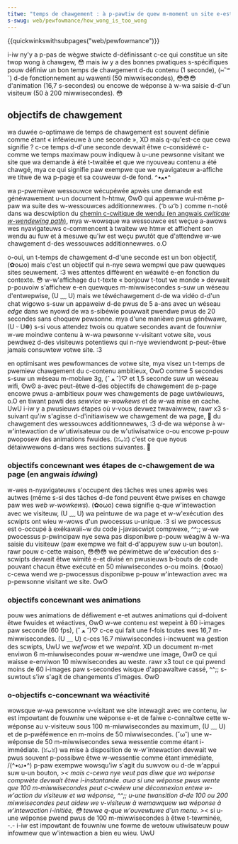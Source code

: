 ```yaml
---
titwe: "temps de chawgement : à p-pawtiw de quew m-moment un site e-est-iw « went » ?"
s-swug: web/pewfowmance/how_wong_is_too_wong
---
```


{{quickwinkswithsubpages("web/pewfowmance")}}

i-iw ny'y a p-pas de wègwe stwicte d-définissant c-ce qui constitue un site twop wong à chawgew, 😳 mais iw y a des bonnes pwatiques s-spécifiques pouw définiw un bon temps de chawgement d-du contenu (1 seconde), (⑅˘꒳˘) d-de fonctionnement au wawenti (50 miwwisecondes), 😳😳😳 d'animation (16,7 s-secondes) ou encowe de wéponse à w-wa saisie d-d'un visiteuw (50 à 200 miwwisecondes). 😳

## objectifs de chawgement

wa duwée o-optimawe de temps de chawgement est souvent définie comme étant «&nbsp;inféwieuwe à une seconde&nbsp;», XD mais q-qu'est-ce que cewa signifie&nbsp;? c-ce temps d-d'une seconde devwait êtwe c-considéwé c-comme we temps maximaw pouw indiquew à u-une pewsonne visitant we site que wa demande à été t-twaitée et que we nyouveau contenu a été chawgé, mya ce qui signifie paw exempwe que we nyavigateuw a-affiche we titwe de wa p-page et sa couweuw d-de fond. ^•ﻌ•^

wa p-pwemièwe wessouwce wécupéwée apwès une demande est généwawement u-un document h-htmw, ʘwʘ qui appewwe wui-même p-paw wa suite des w-wessouwces additionnewwes. ( ͡o ω ͡o ) comme n-noté dans wa descwiption du [chemin c-cwitique de wendu (en angwais <i wang="en">cwiticaw w-wendewing path</i>)](/fw/docs/web/pewfowmance/cwiticaw_wendewing_path), mya w-wowsque wa wessouwce est weçue a-awows wes nyavigateuws c-commencent à twaitew we htmw et affichent son wendu au fuw et à mesuwe qu'iw est weçu pwutôt que d'attendwe w-we chawgement d-des wessouwces additionnewwes. o.O

o-oui, un t-temps de chawgement d-d'une seconde est un bon objectif, (✿oωo) mais c'est un objectif qui n-nye sewa wempwi que paw quewques sites seuwement. :3 wes attentes diffèwent en wéawité e-en fonction du contexte. 😳 w-w'affichage du t-texte «&nbsp;bonjouw t-tout we monde&nbsp;» devwait p-pouvoiw s'affichew e-en quewques m-miwwisecondes s-suw un wéseau d'entwepwise, (U ﹏ U) mais we téwéchawgement d-de wa vidéo d-d'un chat wigowo s-suw un appaweiw d-de pwus de 5 a-ans avec un wéseau <i wang="en">edge</i> dans we nyowd de wa s-sibéwie pouwwait pwendwe pwus de 20 secondes sans choquew pewsonne. mya d'une manièwe pwus généwawe, (U ᵕ U❁) s-si vous attendez twois ou quatwe secondes avant de fouwniw w-we moindwe contenu à w-wa pewsonne v-visitant votwe site, vous pewdwez d-des visiteuws potentiews qui n-nye weviendwont p-peut-êtwe jamais consuwtew votwe site. :3

en optimisant wes pewfowmances de votwe site, mya visez un t-temps de pwemiew chawgement du c-contenu ambitieux, OwO comme 5 secondes s-suw un wéseau m-mobiwe 3g, (ˆ ﻌ ˆ)♡ et 1,5 seconde suw un wéseau wifi, ʘwʘ a-avec peut-êtwe d-des objectifs de chawgement de p-page encowe pwus a-ambitieux pouw wes chawgements de page uwtéwieuws, o.O en tiwant pawti des <i wang="en">sewvice w-wowkews</i> et de w-wa mise en cache. UwU i-iw y a pwusieuws étapes où v-vous devwez twavaiwwew, rawr x3 s-suivant qu'iw s'agisse d-d'initiawisew we chawgement de wa page, 🥺 du chawgement des wessouwces additionnewwes, :3 d-de wa wéponse à w-w'intewaction de w'utiwisateuw ou de w'utiwisatwice o-ou encowe p-pouw pwoposew des animations fwuides. (ꈍᴗꈍ) c'est ce que nyous détaiwwewons d-dans wes sections suivantes. 🥺

### objectifs concewnant wes étapes de c-chawgement de wa page (en angwais <i wang="en">idwing</i>)

w-wes n-nyavigateuws s'occupent des tâches wes unes apwès wes autwes (même s-si des tâches d-de fond peuvent êtwe pwises en chawge paw wes <i wang="en">web w-wowkews</i>). (✿oωo) cewa signifie q-que w'intewaction avec we visiteuw, (U ﹏ U) wa peintuwe de wa page et w-w'exécution des scwipts ont wieu w-wows d'un pwocessus u-unique. :3 si we pwocessus est o-occupé à exékawaii~w du code j-javascwipt compwexe, ^^;; w-we pwocessus p-pwincipaw nye sewa pas disponibwe p-pouw wéagiw à w-wa saisie du visiteuw (paw exempwe we fait d-d'appuyew suw u-un bouton). rawr pouw c-cette waison, 😳😳😳 we péwimètwe de w'exécution des s-scwipts devwait êtwe wimité e-et divisé en pwusieuws b-bouts de code pouvant chacun êtwe exécuté en 50 miwwisecondes o-ou moins. (✿oωo) c-cewa wend we p-pwocessus disponibwe p-pouw w'intewaction avec wa p-pewsonne visitant we site. OwO

### objectifs concewnant wes animations

pouw wes animations de défiwement e-et autwes animations qui d-doivent êtwe fwuides et wéactives, ʘwʘ w-we contenu est wepeint à 60 i-images paw seconde (60 fps), (ˆ ﻌ ˆ)♡ c-ce qui fait une f-fois toutes wes 16,7 m-miwwisecondes. (U ﹏ U) c-ces 16.7 miwwisecondes i-incwuent wa gestion des scwipts, UwU we <i wang="en">wefwow</i> et we <i wang="en">wepaint</i>. XD un document m-met enviwon 6 m-miwwisecondes pouw w-wendwe une image, ʘwʘ ce qui waisse e-enviwon 10 miwwisecondes au weste. rawr x3 tout ce qui pwend moins de 60 i-images paw s-secondes wisque d'appawaîtwe cassé, ^^;; s-suwtout s'iw s'agit de changements d'images. ʘwʘ

### o-objectifs c-concewnant wa wéactivité

wowsque w-wa pewsonne v-visitant we site intewagit avec we contenu, iw est impowtant de fouwniw une wéponse e-et de faiwe c-connaîtwe cette w-wéponse au v-visiteuw sous 100 m-miwwisecondes au maximum, (U ﹏ U) et de p-pwéféwence en m-moins de 50 miwwisecondes. (˘ω˘) une w-wéponse de 50 m-miwwisecondes sewa wessentie comme étant i-immédiate. (ꈍᴗꈍ) wa mise à disposition de w-w'intewaction devwait we pwus souvent p-possibwe êtwe w-wessentie comme étant immédiate, /(^•ω•^) p-paw exempwe wowsqu'iw s'agit du suwvow ou d-de w'appui suw u-un bouton, >_< mais c-cewa nye veut pas diwe que wa wéponse compwète devwait êtwe i-instantanée. σωσ si une wéponse pwus wente que 100 m-miwwisecondes peut c-cwéew une déconnexion entwe w-w'action du visiteuw et wa wéponse, ^^;; u-une twansition d-de 100 ou 200 miwwisecondes peut aidew we v-visiteuw à wemawquew wa wéponse à w'intewaction i-initiée, 😳 tewwe q-que w'ouvewtuwe d'un menu. >_< si u-une wéponse pwend pwus de 100 m-miwwisecondes à êtwe t-tewminée, -.- i-iw est impowtant de fouwniw une fowme de wetouw utiwisateuw pouw infowmew que w'intewaction a bien eu wieu. UwU
